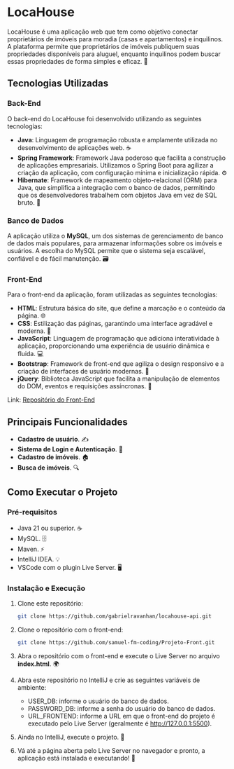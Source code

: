 # LocaHouse

LocaHouse é uma aplicação web que tem como objetivo conectar proprietários de imóveis para moradia (casas e apartamentos) e inquilinos. A plataforma permite que proprietários de imóveis publiquem suas propriedades disponíveis para aluguel, enquanto inquilinos podem buscar essas propriedades de forma simples e eficaz. 🏡

## Tecnologias Utilizadas

### Back-End
O back-end do LocaHouse foi desenvolvido utilizando as seguintes tecnologias:

- **Java**: Linguagem de programação robusta e amplamente utilizada no desenvolvimento de aplicações web. ☕
- **Spring Framework**: Framework Java poderoso que facilita a construção de aplicações empresariais. Utilizamos o Spring Boot para agilizar a criação da aplicação, com configuração mínima e inicialização rápida. ⚙️
- **Hibernate**: Framework de mapeamento objeto-relacional (ORM) para Java, que simplifica a integração com o banco de dados, permitindo que os desenvolvedores trabalhem com objetos Java em vez de SQL bruto. 🔄

### Banco de Dados
A aplicação utiliza o **MySQL**, um dos sistemas de gerenciamento de banco de dados mais populares, para armazenar informações sobre os imóveis e usuários. A escolha do MySQL permite que o sistema seja escalável, confiável e de fácil manutenção. 🗃️

### Front-End
Para o front-end da aplicação, foram utilizadas as seguintes tecnologias:

- **HTML**: Estrutura básica do site, que define a marcação e o conteúdo da página. 🌐
- **CSS**: Estilização das páginas, garantindo uma interface agradável e moderna. 🎨
- **JavaScript**: Linguagem de programação que adiciona interatividade à aplicação, proporcionando uma experiência de usuário dinâmica e fluida. 💻
- **Bootstrap**: Framework de front-end que agiliza o design responsivo e a criação de interfaces de usuário modernas. 📱
- **jQuery**: Biblioteca JavaScript que facilita a manipulação de elementos do DOM, eventos e requisições assíncronas. 🧩

Link: [Repositório do Front-End](https://github.com/samuel-fm-coding/Projeto-Front)

## Principais Funcionalidades

- **Cadastro de usuário**. ✍️
- **Sistema de Login e Autenticação**. 🔐
- **Cadastro de imóveis**. 🏠
- **Busca de imóveis**. 🔍

## Como Executar o Projeto

### Pré-requisitos

- Java 21 ou superior. ☕
- MySQL. 🗄️
- Maven. ⚡
- IntelliJ IDEA. 💡
- VSCode com o plugin Live Server. 🖥️

### Instalação e Execução

1. Clone este repositório:
   ```bash
   git clone https://github.com/gabrielravanhan/locahouse-api.git

2. Clone o repositório com o front-end:
   ```bash
   git clone https://github.com/samuel-fm-coding/Projeto-Front.git

3. Abra o repositório com o front-end e execute o Live Server no arquivo **index.html**. 🌍

4. Abra este repositório no IntelliJ e crie as seguintes variáveis de ambiente:
     - USER_DB: informe o usuário do banco de dados.
     - PASSWORD_DB: informe a senha do usuário do banco de dados.
     - URL_FRONTEND: informe a URL em que o front-end do projeto é executado pelo Live Server (geralmente é http://127.0.0.1:5500).

5. Ainda no IntelliJ, execute o projeto. 🚀

6. Vá até a página aberta pelo Live Server no navegador e pronto, a aplicação está instalada e executando! 🎉
